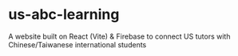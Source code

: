 # us-abc-learning
A website built on React (Vite) &amp; Firebase to connect US tutors with Chinese/Taiwanese international students
